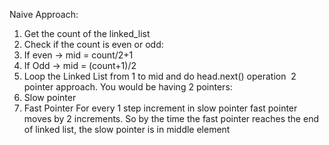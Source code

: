 Naive Approach:
1. Get the count of the linked_list
2. Check if the count is even or odd:
1. If even -> mid = count/2+1
2. If Odd -> mid = (count+1)/2
3. Loop the Linked List from 1 to mid and do head.next() operation
​
2 pointer approach.
You would be having 2 pointers:
1. Slow pointer
2. Fast Pointer
For every 1 step increment in slow pointer fast pointer moves by 2 increments. So by the time the fast pointer reaches the end of linked list, the slow pointer is in middle element